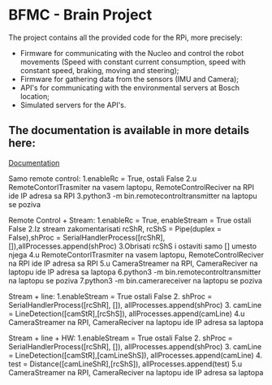 # BFMC - Brain Project

The project contains all the provided code for the RPi, more precisely:
- Firmware for communicating with the Nucleo and control the robot movements (Speed with constant current consumption, speed with constant speed, braking, moving and steering);
- Firmware for gathering data from the sensors (IMU and Camera);
- API's for communicating with the environmental servers at Bosch location;
- Simulated servers for the API's.

## The documentation is available in more details here:
[Documentation](https://boschfuturemobility.com/brain/)

Samo remote control:
  1.enableRc =  True, ostali False
  2.u RemoteContorlTrasmiter na vasem laptopu, RemoteControlReciver na RPI ide IP adresa sa RPI
  3.python3 -m bin.remotecontroltransmitter na laptopu se poziva
  
Remote Control + Stream:
  1.enableRc =  True, enableStream = True  ostali False
  2.Iz stream zakomentarisati  rcShR, rcShS   = Pipe(duplex = False),shProc = SerialHandlerProcess([rcShR], []),allProcesses.append(shProc)
  3.Obrisati rcShS i ostaviti samo [] umesto njega
  4.u RemoteContorlTrasmiter na vasem laptopu, RemoteControlReciver na RPI ide IP adresa sa RPI
  5.u CameraStreamer na RPI, CameraReciver na laptopu ide IP adresa sa laptopa
  6.python3 -m bin.remotecontroltransmitter na laptopu se poziva
  7.python3 -m bin.camerareceiver na laptopu se poziva
  
Stream + line:
  1.enableStream = True  ostali False
  2. shProc = SerialHandlerProcess([rcShR], []), allProcesses.append(shProc)
  3. camLine = LineDetection([camStR],[rcShS]), allProcesses.append(camLine)
  4.u CameraStreamer na RPI, CameraReciver na laptopu ide IP adresa sa laptopa
  
Stream + line + HW:
 1.enableStream = True  ostali False
  2. shProc = SerialHandlerProcess([rcShR], []), allProcesses.append(shProc)
  3. camLine = LineDetection([camStR],[camLineShS]), allProcesses.append(camLine)
  4. test = Distance([camLineShR],[rcShS]), allProcesses.append(test)
  5.u CameraStreamer na RPI, CameraReciver na laptopu ide IP adresa sa laptopa
